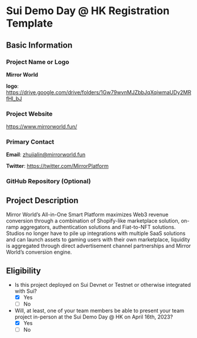 # Sui Demo Day @ HK Registration Template

## Basic Information

### Project Name or Logo

**Mirror World**  

**logo**: https://drive.google.com/drive/folders/1Gw79wvnMJZbbJqXqiwmaUDy2MRfHI_bJ

### Project Website

https://www.mirrorworld.fun/

### Primary Contact

**Email**: zhujialin@mirrorworld.fun  

**Twitter**: https://twitter.com/MirrorPlatform

### GitHub Repository (Optional)


## Project Description 

Mirror World’s All-in-One Smart Platform maximizes Web3 revenue conversion through a combination of Shopify-like marketplace solution, on-ramp aggregators, authentication solutions and Fiat-to-NFT solutions.
Studios no longer have to pile up integrations with multiple SaaS solutions and can launch assets to gaming users with their own marketplace, liquidity is aggregated through direct advertisement channel partnerships and Mirror World’s conversion engine.

## Eligibility

- Is this project deployed on Sui Devnet or Testnet or otherwise integrated with Sui?
    - [x] Yes
    - [ ] No
- Will, at least, one of your team members be able to present your team project in-person at the Sui Demo Day @ HK on April 16th, 2023?
    - [x] Yes
    - [ ] No
